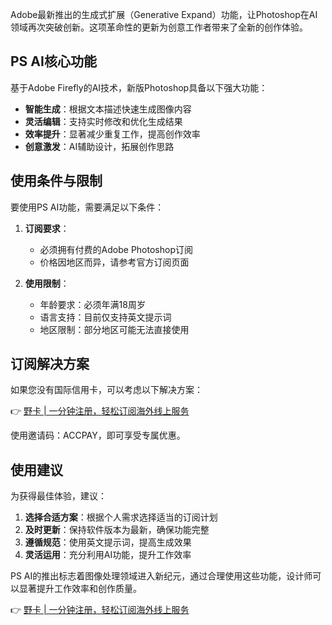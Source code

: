 Adobe最新推出的生成式扩展（Generative Expand）功能，让Photoshop在AI领域再次突破创新。这项革命性的更新为创意工作者带来了全新的创作体验。

## PS AI核心功能

基于Adobe Firefly的AI技术，新版Photoshop具备以下强大功能：

- **智能生成**：根据文本描述快速生成图像内容
- **灵活编辑**：支持实时修改和优化生成结果
- **效率提升**：显著减少重复工作，提高创作效率
- **创意激发**：AI辅助设计，拓展创作思路

## 使用条件与限制

要使用PS AI功能，需要满足以下条件：

1. **订阅要求**：
   - 必须拥有付费的Adobe Photoshop订阅
   - 价格因地区而异，请参考官方订阅页面

2. **使用限制**：
   - 年龄要求：必须年满18周岁
   - 语言支持：目前仅支持英文提示词
   - 地区限制：部分地区可能无法直接使用

## 订阅解决方案

如果您没有国际信用卡，可以考虑以下解决方案：

👉 [野卡 | 一分钟注册，轻松订阅海外线上服务](https://bit.ly/bewildcard)

使用邀请码：ACCPAY，即可享受专属优惠。

## 使用建议

为获得最佳体验，建议：

1. **选择合适方案**：根据个人需求选择适当的订阅计划
2. **及时更新**：保持软件版本为最新，确保功能完整
3. **遵循规范**：使用英文提示词，提高生成效果
4. **灵活运用**：充分利用AI功能，提升工作效率

PS AI的推出标志着图像处理领域进入新纪元，通过合理使用这些功能，设计师可以显著提升工作效率和创作质量。

👉 [野卡 | 一分钟注册，轻松订阅海外线上服务](https://bit.ly/bewildcard)